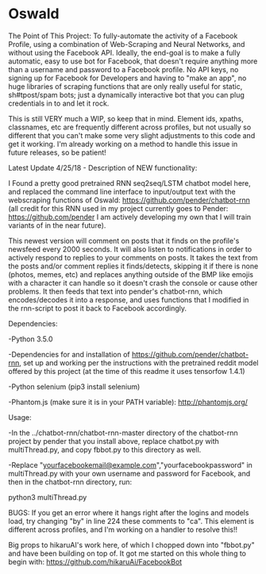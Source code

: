 # Oswald

The Point of This Project:
  To fully-automate the activity of a Facebook Profile, using a combination of Web-Scraping and Neural Networks, and without using the Facebook API.  Ideally, the end-goal is to make a fully automatic, easy to use bot for Facebook, that doesn't require anything more than a username and password to a Facebook profile.  No API keys, no signing up for Facebook for Developers and having to "make an app", no huge libraries of scraping functions that are only really useful for static, sh#tpost/spam bots; just a dynamically interactive bot that you can plug credentials in to and let it rock.  


  This is still VERY much a WIP, so keep that in mind.  Element ids, xpaths, classnames, etc are frequently different across profiles, but not usually so different that you can't make some very slight adjustments to this code and get it working.  I'm already working on a method to handle this issue in future releases, so be patient!




Latest Update 4/25/18 - Description of NEW functionality:


I Found a pretty good pretrained RNN seq2seq/LSTM chatbot model here, and replaced the command line interface to input/output text with the webscraping functions of Oswald: https://github.com/pender/chatbot-rnn
(all credit for this RNN used in my project currently goes to Pender: https://github.com/pender I am actively developing my own that I will train variants of in the near future).


This newest version will comment on posts that it finds on the profile's newsfeed every 2000 seconds.  It will also listen to notifications in order to actively respond to replies to your comments on posts.  It takes the text from the posts and/or comment replies it finds/detects, skipping it if there is none (photos, memes, etc) and replaces anything outside of the BMP like emojis with a character it can handle so it doesn't crash the console or cause other problems.  It then feeds that text into pender's chatbot-rnn, which encodes/decodes it into a response, and uses functions that I modified in the rnn-script to post it back to Facebook accordingly.




Dependencies:


-Python 3.5.0  


-Dependencies for and installation of https://github.com/pender/chatbot-rnn, set up and working per the instructions with the pretrained reddit model offered by this project (at the time of this readme it uses tensorfow 1.4.1)


-Python selenium (pip3 install selenium)


-Phantom.js (make sure it is in your PATH variable):  http://phantomjs.org/



Usage:

-In the ../chatbot-rnn/chatbot-rnn-master directory of the chatbot-rnn project by pender that you install above, replace chatbot.py with multiThread.py, and copy fbbot.py to this directory as well.


-Replace "yourfacebookemail@example.com","yourfacebookpassword" in multiThread.py with your own username and password for Facebook, and then in the chatbot-rnn directory, run:


  python3 multiThread.py




BUGS: 
If you get an error where it hangs right after the logins and models load, try changing "by" in line 224  these comments to "ca".  This element is different across profiles, and I'm working on a handler to resolve this!!




Big props to hikaruAI's work here, of which I chopped down into "fbbot.py" and have been building on top of.  It got me started on this whole thing to begin with:
https://github.com/hikaruAi/FacebookBot
